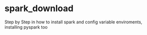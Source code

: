 # spark_download
Step by Step in how to install spark and config  variable enviroments, installing pyspark too
